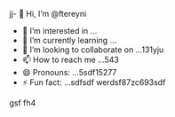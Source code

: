 jj- 👋 Hi, I’m @ftereyni
- 👀 I’m interested in ...
- 🌱 I’m currently learning ...
- 💞️ I’m looking to collaborate on ...131yju
- 📫 How to reach me ...543
- 😄 Pronouns: ...5sdf15277
- ⚡ Fun fact: ...sdfsdf
werdsf87zc693sdf
<!---sdfdfgsdfsdfw66363
ftereyni/ftereyni is a ✨ special ✨ repository becausgere its `README.md` (thi65s file) appears on your GitHub promghhgmfile.45bgbg
You can click the Preview link to take a look at your uyuy.5jmjmj
--->
gsf
fh4
